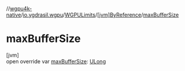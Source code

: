 //[wgpu4k-native](../../../../index.md)/[io.ygdrasil.wgpu](../../index.md)/[WGPULimits](../index.md)/[[jvm]ByReference](index.md)/[maxBufferSize](max-buffer-size.md)

# maxBufferSize

[jvm]\
open override var [maxBufferSize](max-buffer-size.md): [ULong](https://kotlinlang.org/api/core/kotlin-stdlib/kotlin/-u-long/index.html)